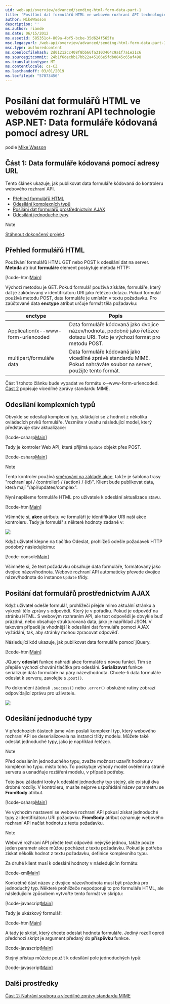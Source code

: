 ```yaml
---
uid: web-api/overview/advanced/sending-html-form-data-part-1
title: 'Posílání dat formulářů HTML ve webovém rozhraní API technologie ASP.NET: Data formuláře kódovaná | Dokumentace Microsoftu'
author: MikeWasson
description: ''
ms.author: riande
ms.date: 06/15/2012
ms.assetid: 585351c4-809a-4bf5-bcbe-35d624f565fe
msc.legacyurl: /web-api/overview/advanced/sending-html-form-data-part-1
msc.type: authoredcontent
ms.openlocfilehash: 2d01212cc408f8bb66fa3103464c9a1f7a1e21c6
ms.sourcegitcommit: 24b1f6decbb17bb22a45166e5fdb0845c65af498
ms.translationtype: MT
ms.contentlocale: cs-CZ
ms.lasthandoff: 03/01/2019
ms.locfileid: "57073456"
---
```

<a name="sending-html-form-data-in-aspnet-web-api-form-urlencoded-data"></a>Posílání dat formulářů HTML ve webovém rozhraní API technologie ASP.NET: Data formuláře kódovaná pomocí adresy URL
====================
podle [Mike Wasson](https://github.com/MikeWasson)

## <a name="part-1-form-urlencoded-data"></a>Část 1: Data formuláře kódovaná pomocí adresy URL

Tento článek ukazuje, jak publikovat data formuláře kódovaná do kontroleru webového rozhraní API.

- [Přehled formulářů HTML](#overview_of_html_forms)
- [Odesílání komplexních typů](#sending_complex_types)
- [Posílání dat formulářů prostřednictvím AJAX](#sending_form_data_via_ajax)
- [Odesílání jednoduché typy](#sending_simple_types)

> [!NOTE]
> [Stáhnout dokončený projekt](https://code.msdn.microsoft.com/ASPNET-Web-API-Sending-a6f9d007).


<a id="overview_of_html_forms"></a>
## <a name="overview-of-html-forms"></a>Přehled formulářů HTML

Používání formulářů HTML GET nebo POST k odesílání dat na server. **Metoda** atribut **formuláře** element poskytuje metoda HTTP:

[!code-html[Main](sending-html-form-data-part-1/samples/sample1.html)]

Výchozí metodou je GET. Pokud formulář používá získáte, formuláře, který dat je zakódovaný v identifikátoru URI jako řetězec dotazu. Pokud formulář používá metodu POST, data formuláře je umístěn v textu požadavku. Pro zaúčtované data **enctype** atribut určuje formát těla požadavku:

| enctype | Popis |
| --- | --- |
| Application/x--www-form-urlencoded | Data formuláře kódovaná jako dvojice název/hodnota, podobně jako řetězce dotazu URI. Toto je výchozí formát pro metodu POST. |
| multipart/formuláře data | Data formuláře kódovaná jako vícedílné zprávě standardu MIME. Pokud nahráváte soubor na server, použijte tento formát. |

Část 1 tohoto článku bude vypadat ve formátu x--www-form-urlencoded. [Část 2](sending-html-form-data-part-2.md) popisuje vícedílné zprávy standardu MIME.

<a id="sending_complex_types"></a>
## <a name="sending-complex-types"></a>Odesílání komplexních typů

Obvykle se odesílají komplexní typ, skládající se z hodnot z několika ovládacích prvků formuláře. Vezměte v úvahu následující model, který představuje stav aktualizace:

[!code-csharp[Main](sending-html-form-data-part-1/samples/sample2.cs)]

Tady je kontroler Web API, která přijímá `Update` objekt přes POST.

[!code-csharp[Main](sending-html-form-data-part-1/samples/sample3.cs)]

> [!NOTE]
> Tento kontroler používá [směrování na základě akce](../web-api-routing-and-actions/routing-in-aspnet-web-api.md#routing_by_action_name), takže je šablona trasy &quot;rozhraní api / {controller} / {action} / {id}&quot;. Klient bude publikovat data, která mají &quot;/api/updates/complex&quot;.


Nyní napíšeme formuláře HTML pro uživatele k odeslání aktualizace stavu.

[!code-html[Main](sending-html-form-data-part-1/samples/sample4.html)]

Všimněte si, **akce** atributu ve formuláři je identifikátor URI naší akce kontroleru. Tady je formulář s některé hodnoty zadané v:

![](sending-html-form-data-part-1/_static/image1.png)

Když uživatel klepne na tlačítko Odeslat, prohlížeč odešle požadavek HTTP podobný následujícímu:

[!code-console[Main](sending-html-form-data-part-1/samples/sample5.cmd)]

Všimněte si, že text požadavku obsahuje data formuláře, formátovaný jako dvojice název/hodnota. Webové rozhraní API automaticky převede dvojice název/hodnota do instance `Update` třídy.

<a id="sending_form_data_via_ajax"></a>
## <a name="sending-form-data-via-ajax"></a>Posílání dat formulářů prostřednictvím AJAX

Když uživatel odešle formulář, prohlížeči přejde mimo aktuální stránku a vykreslí tělo zprávy s odpovědí. Který je v pořádku. Pokud je odpověď na stránku HTML. S webovým rozhraním API, ale text odpovědi je obvykle buď prázdná, nebo obsahuje strukturovaná data, jako je například JSON. V takovém případě je vhodnější k odesílání dat formuláře pomocí AJAX vyžádání, tak, aby stránky mohou zpracovat odpověď.

Následující kód ukazuje, jak publikovat data formuláře pomocí jQuery.

[!code-html[Main](sending-html-form-data-part-1/samples/sample6.html)]

JQuery **odeslat** funkce nahradí akce formuláře s novou funkci. Tím se přepíše výchozí chování tlačítka pro odeslání. **Serializovat** funkce serializuje data formuláře na páry název/hodnota. Chcete-li data formuláře odeslat k serveru, zavolejte `$.post()`.

Po dokončení žádosti `.success()` nebo `.error()` obslužné rutiny zobrazí odpovídající zprávu pro uživatele.

![](sending-html-form-data-part-1/_static/image2.png)

<a id="sending_simple_types"></a>
## <a name="sending-simple-types"></a>Odesílání jednoduché typy

V předchozích částech jsme vám poslali komplexní typ, který webového rozhraní API se deserializovala na instanci třídy modelu. Můžete také odeslat jednoduché typy, jako je například řetězec.

> [!NOTE]
> Před odesláním jednoduchého typu, zvažte možnost uzavřít hodnotu v komplexního typu. místo toho. To poskytuje výhody model ověření na straně serveru a usnadňuje rozšíření modelu, v případě potřeby.


Toto jsou základní kroky k odeslání jednoduchý typ stejný, ale existují dva drobné rozdíly. V kontroleru, musíte nejprve uspořádání název parametru se **FromBody** atribut.

[!code-csharp[Main](sending-html-form-data-part-1/samples/sample7.cs?highlight=3)]

Ve výchozím nastavení se webové rozhraní API pokusí získat jednoduché typy z identifikátoru URI požadavku. **FromBody** atribut oznamuje webového rozhraní API načíst hodnotu z textu požadavku.

> [!NOTE]
> Webové rozhraní API přečte text odpovědi nejvýše jednou, takže pouze jeden parametr akce můžou pocházet z textu požadavku. Pokud je potřeba získat několik hodnot z textu požadavku, definice komplexního typu.


Za druhé klient musí k odeslání hodnoty v následujícím formátu:

[!code-xml[Main](sending-html-form-data-part-1/samples/sample8.xml)]

Konkrétně část název z dvojice název/hodnota musí být prázdná pro jednoduchý typ. Některé prohlížeče nepodporují to pro formuláře HTML, ale následujícím způsobem vytvořte tento formát ve skriptu:

[!code-javascript[Main](sending-html-form-data-part-1/samples/sample9.js)]

Tady je ukázkový formulář:

[!code-html[Main](sending-html-form-data-part-1/samples/sample10.html)]

A tady je skript, který chcete odeslat hodnota formuláře. Jediný rozdíl oproti předchozí skript je argument předaný do **příspěvku** funkce.

[!code-javascript[Main](sending-html-form-data-part-1/samples/sample11.js?highlight=2)]

Stejný přístup můžete použít k odesílání pole jednoduchých typů:

[!code-javascript[Main](sending-html-form-data-part-1/samples/sample12.js)]

## <a name="additional-resources"></a>Další prostředky

[Část 2: Nahrání souboru a vícedílné zprávy standardu MIME](sending-html-form-data-part-2.md)
